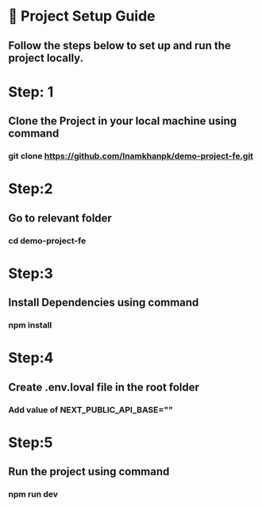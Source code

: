 
# 🚀 Project Setup Guide

## Follow the steps below to set up and run the project locally.

# Step: 1
## Clone the Project in your local machine using command
### git clone https://github.com/Inamkhanpk/demo-project-fe.git

# Step:2  
## Go to relevant folder
### cd demo-project-fe

# Step:3
## Install Dependencies using command
### npm install

# Step:4
## Create .env.loval file in the root folder
### Add value of NEXT_PUBLIC_API_BASE=""

# Step:5
## Run the project using command
### npm run dev

